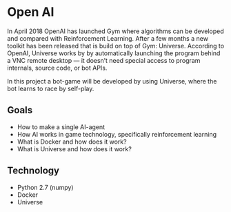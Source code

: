 # Open AI

In April 2018 OpenAI has launched Gym where algorithms can be developed and compared with Reinforcement Learning. After a few months a new toolkit has been released that is build on top of Gym: Universe. According to OpenAI, Universe works by by automatically launching the program behind a VNC remote desktop — it doesn’t need special access to program internals, source code, or bot APIs.

In this project a bot-game will be developed by using Universe, where the bot learns to race by self-play.

## Goals
- How to make a single AI-agent
- How AI works in game technology, specifically reinforcement learning
- What is Docker and how does it work?
- What is Universe and how does it work?

## Technology
- Python 2.7 (numpy)
- Docker
- Universe 
